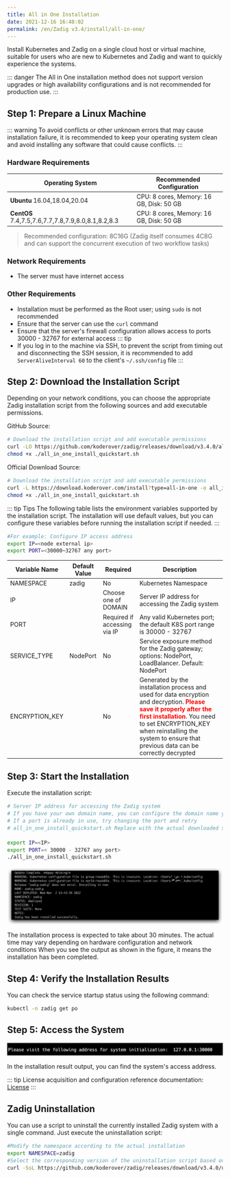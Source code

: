 ```yaml
---
title: All in One Installation
date: 2021-12-16 16:48:02
permalink: /en/Zadig v3.4/install/all-in-one/
---
```


Install Kubernetes and Zadig on a single cloud host or virtual machine, suitable for users who are new to Kubernetes and Zadig and want to quickly experience the systems.

::: danger
The All in One installation method does not support version upgrades or high availability configurations and is not recommended for production use.
:::

## Step 1: Prepare a Linux Machine

::: warning
To avoid conflicts or other unknown errors that may cause installation failure, it is recommended to keep your operating system clean and avoid installing any software that could cause conflicts.
:::

### Hardware Requirements

|  Operating System                                               |  Recommended Configuration                      |
| ------------------------------------------------------ | ---------------------------------|
| **Ubuntu** 16.04,18.04,20.04                           | CPU: 8 cores, Memory: 16 GB, Disk: 50 GB |
| **CentOS** 7.4,7.5,7.6,7.7,7.8,7.9,8.0,8.1,8.2,8.3     | CPU: 8 cores, Memory: 16 GB, Disk: 50 GB |

> Recommended configuration: 8C16G (Zadig itself consumes 4C8G and can support the concurrent execution of two workflow tasks)

### Network Requirements
- The server must have internet access

### Other Requirements
- Installation must be performed as the Root user; using `sudo` is not recommended
- Ensure that the server can use the `curl` command
- Ensure that the server's firewall configuration allows access to ports 30000 - 32767 for external access
::: tip
- If you log in to the machine via SSH, to prevent the script from timing out and disconnecting the SSH session, it is recommended to add `ServerAliveInterval 60` to the client's `~/.ssh/config` file
:::

## Step 2: Download the Installation Script

Depending on your network conditions, you can choose the appropriate Zadig installation script from the following sources and add executable permissions.

GitHub Source:

```bash
# Download the installation script and add executable permissions
curl -LO https://github.com/koderover/zadig/releases/download/v3.4.0/all_in_one_install_quickstart.sh
chmod +x ./all_in_one_install_quickstart.sh
```

Official Download Source:

```bash
# Download the installation script and add executable permissions
curl -L https://download.koderover.com/install?type=all-in-one -o all_in_one_install_quickstart.sh
chmod +x ./all_in_one_install_quickstart.sh
```

::: tip Tips
The following table lists the environment variables supported by the installation script. The installation will use default values, but you can configure these variables before running the installation script if needed.
:::

```bash
#For example: Configure IP access address
export IP=<node external ip>
export PORT=<30000~32767 any port>
```

| Variable Name                    | Default Value                       | Required         | Description                                                                                                   |
|-------------------------| ---------------------------- | ---              |------------------------------------------------------------------------------------------------------|
| NAMESPACE               | zadig                        | No               | Kubernetes Namespace                                                                                      |
| IP                      |                              | Choose one of DOMAIN | Server IP address for accessing the Zadig system                                                                              |
| PORT                    |                              | Required if accessing via IP | Any valid Kubernetes port; the default K8S port range is 30000 - 32767                                                              |
| SERVICE_TYPE            | NodePort                     | No               | Service exposure method for the Zadig gateway; options: NodePort, LoadBalancer. Default: NodePort                                           |
| ENCRYPTION_KEY          |                              | No               | Generated by the installation process and used for data encryption and decryption. <font color=#FF000>**Please save it properly after the first installation**</font>. You need to set ENCRYPTION_KEY when reinstalling the system to ensure that previous data can be correctly decrypted |

## Step 3: Start the Installation

Execute the installation script:

```bash
# Server IP address for accessing the Zadig system
# If you have your own domain name, you can configure the domain name you can use export DOMAIN =<DOMAIN>
# If a port is already in use, try changing the port and retry
# all_in_one_install_quickstart.sh Replace with the actual downloaded script

export IP=<IP>
export PORT=< 30000 - 32767 any port>
./all_in_one_install_quickstart.sh
```

![Expected installation results](../../../_images/all_in_one_success.png)

The installation process is expected to take about 30 minutes. The actual time may vary depending on hardware configuration and network conditions
When you see the output as shown in the figure, it means the installation has been completed.
## Step 4: Verify the Installation Results

You can check the service startup status using the following command:

```bash
kubectl -n zadig get po
```
## Step 5: Access the System

![Expected installation results](../../../_images/get_endpoint.png)

In the installation result output, you can find the system's access address.

::: tip
License acquisition and configuration reference documentation: [License](/en/Zadig%20v3.4/enterprise-mgr/#license)
:::

## Zadig Uninstallation

You can use a script to uninstall the currently installed Zadig system with a single command. Just execute the uninstallation script:

```bash
#Modify the namespace according to the actual installation
export NAMESPACE=zadig
#Select the corresponding version of the uninstallation script based on the installed version
curl -SsL https://github.com/koderover/zadig/releases/download/v3.4.0/uninstall.sh |bash
```